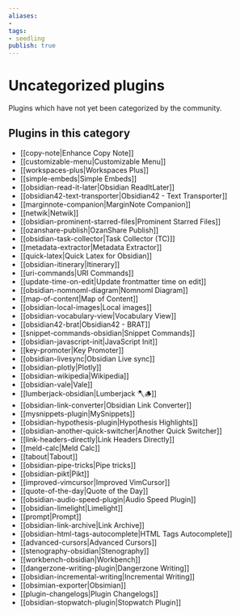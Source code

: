 ```yaml
---
aliases:
- 
tags: 
- seedling 
publish: true
---
```



# Uncategorized plugins

Plugins which have not yet been categorized by the community.

## Plugins in this category

- [[copy-note|Enhance Copy Note]]
- [[customizable-menu|Customizable Menu]]
- [[workspaces-plus|Workspaces Plus]]
- [[simple-embeds|Simple Embeds]]
- [[obsidian-read-it-later|Obsidian ReadItLater]]
- [[obsidian42-text-transporter|Obsidian42 - Text Transporter]]
- [[marginnote-companion|MarginNote Companion]]
- [[netwik|Netwik]]
- [[obsidian-prominent-starred-files|Prominent Starred Files]]
- [[ozanshare-publish|OzanShare Publish]]
- [[obsidian-task-collector|Task Collector (TC)]]
- [[metadata-extractor|Metadata Extractor]]
- [[quick-latex|Quick Latex for Obsidian]]
- [[obsidian-itinerary|Itinerary]]
- [[uri-commands|URI Commands]]
- [[update-time-on-edit|Update frontmatter time on edit]]
- [[obsidian-nomnoml-diagram|Nomnoml Diagram]]
- [[map-of-content|Map of Content]]
- [[obsidian-local-images|Local images]]
- [[obsidian-vocabulary-view|Vocabulary View]]
- [[obsidian42-brat|Obsidian42 - BRAT]]
- [[snippet-commands-obsidian|Snippet Commands]]
- [[obsidian-javascript-init|JavaScript Init]]
- [[key-promoter|Key Promoter]]
- [[obsidian-livesync|Obsidian Live sync]]
- [[obsidian-plotly|Plotly]]
- [[obsidian-wikipedia|Wikipedia]]
- [[obsidian-vale|Vale]]
- [[lumberjack-obsidian|Lumberjack 🪓🪵]]
- [[obsidian-link-converter|Obsidian Link Converter]]
- [[mysnippets-plugin|MySnippets]]
- [[obsidian-hypothesis-plugin|Hypothesis Highlights]]
- [[obsidian-another-quick-switcher|Another Quick Switcher]]
- [[link-headers-directly|Link Headers Directly]]
- [[meld-calc|Meld Calc]]
- [[tabout|Tabout]]
- [[obsidian-pipe-tricks|Pipe tricks]]
- [[obsidian-pikt|Pikt]]
- [[improved-vimcursor|Improved VimCursor]]
- [[quote-of-the-day|Quote of the Day]]
- [[obsidian-audio-speed-plugin|Audio Speed Plugin]]
- [[obsidian-limelight|Limelight]]
- [[prompt|Prompt]]
- [[obsidian-link-archive|Link Archive]]
- [[obsidian-html-tags-autocomplete|HTML Tags Autocomplete]]
- [[advanced-cursors|Advanced Cursors]]
- [[stenography-obsidian|Stenography]]
- [[workbench-obsidian|Workbench]]
- [[dangerzone-writing-plugin|Dangerzone Writing]]
- [[obsidian-incremental-writing|Incremental Writing]]
- [[obsimian-exporter|Obsimian]]
- [[plugin-changelogs|Plugin Changelogs]]
- [[obsidian-stopwatch-plugin|Stopwatch Plugin]]

